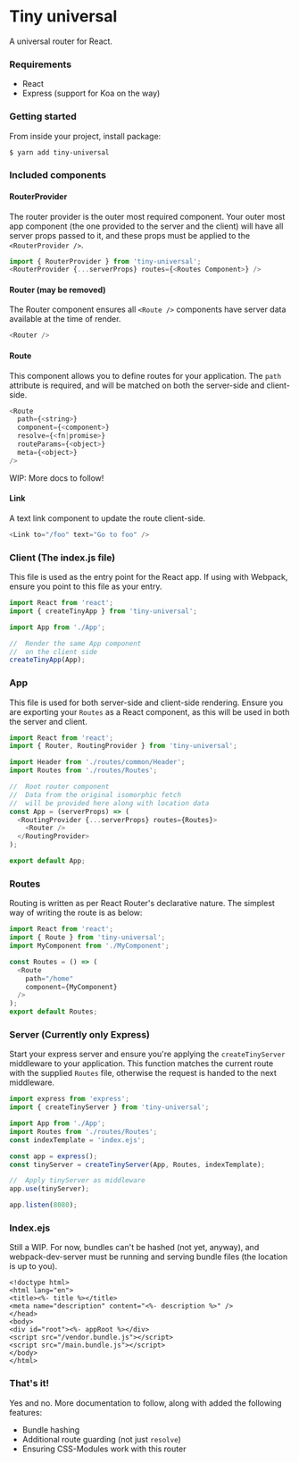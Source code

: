 # Tiny universal
A universal router for React.

### Requirements
* React
* Express (support for Koa on the way)

### Getting started
From inside your project, install package:
```bash
$ yarn add tiny-universal
```

### Included components
#### RouterProvider
The router provider is the outer most required component. Your outer most
app component (the one provided to the server and the client) will have
all server props passed to it, and these props must be applied
to the `<RouterProvider />`.
```js
import { RouterProvider } from 'tiny-universal';
<RouterProvider {...serverProps} routes={<Routes Component>} />
```

#### Router (may be removed)
The Router component ensures all `<Route />` components have server data
available at the time of render.
```js
<Router />
```

#### Route
This component allows you to define routes for your application. The `path` attribute
is required, and will be matched on both the server-side and client-side.
```js
<Route
  path={<string>}
  component={<component>}
  resolve={<fn|promise>}
  routeParams={<object>}
  meta={<object>}
/>
```
WIP: More docs to follow!

#### Link
A text link component to update the route client-side.
```js
<Link to="/foo" text="Go to foo" />
```


### Client (The index.js file)
This file is used as the entry point for the React app. If using with
Webpack, ensure you point to this file as your entry.
```js
import React from 'react';
import { createTinyApp } from 'tiny-universal';

import App from './App';

//  Render the same App component
//  on the client side
createTinyApp(App);
```

### App
This file is used for both server-side and client-side rendering. Ensure
you are exporting your `Routes` as a React component, as this will be used
in both the server and client.
```js
import React from 'react';
import { Router, RoutingProvider } from 'tiny-universal';

import Header from './routes/common/Header';
import Routes from './routes/Routes';

//  Root router component
//  Data from the original isomorphic fetch
//  will be provided here along with location data
const App = (serverProps) => (
  <RoutingProvider {...serverProps} routes={Routes}>
    <Router />
  </RoutingProvider>
);

export default App;
```

### Routes
Routing is written as per React Router's declarative nature. The simplest way of writing
the route is as below:
```js
import React from 'react';
import { Route } from 'tiny-universal';
import MyComponent from './MyComponent';

const Routes = () => (
  <Route
    path="/home"
    component={MyComponent}
  />
);
export default Routes;

```

### Server (Currently only Express)
Start your express server and ensure you're applying the `createTinyServer` middleware
to your application. This function matches the current route with the supplied
`Routes` file, otherwise the request is handed to the next middleware.
```js
import express from 'express';
import { createTinyServer } from 'tiny-universal';

import App from './App';
import Routes from './routes/Routes';
const indexTemplate = 'index.ejs';

const app = express();
const tinyServer = createTinyServer(App, Routes, indexTemplate);

//  Apply tinyServer as middleware
app.use(tinyServer);

app.listen(8080);
```

### Index.ejs
Still a WIP. For now, bundles can't be hashed (not yet, anyway), and webpack-dev-server
must be running and serving bundle files (the location is up to you).
```ejs
<!doctype html>
<html lang="en">
<title><%- title %></title>
<meta name="description" content="<%- description %>" />
</head>
<body>
<div id="root"><%- appRoot %></div>
<script src="/vendor.bundle.js"></script>
<script src="/main.bundle.js"></script>
</body>
</html>
```

### That's it!
Yes and no. More documentation to follow, along with added the following features:
* Bundle hashing
* Additional route guarding (not just `resolve`)
* Ensuring CSS-Modules work with this router